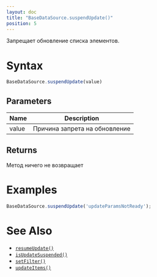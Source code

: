 ```yaml
---
layout: doc
title: "BaseDataSource.suspendUpdate()"
position: 5
---
```


Запрещает обновление списка элементов.

# Syntax

```js
BaseDataSource.suspendUpdate(value)
```
## Parameters

|Name|Description|
|----|-----------|
|value|Причина запрета на обновление|

## Returns

Метод ничего не возвращает

# Examples

```js
BaseDataSource.suspendUpdate('updateParamsNotReady');
```

# See Also

* [`resumeUpdate()`](../BaseDataSource.resumeUpdate/)
* [`isUpdateSuspended()`](../BaseDataSource.isUpdateSuspended/)
* [`setFilter()`](../BaseDataSource.setFilter/)
* [`updateItems()`](../BaseDataSource.updateItems/)
